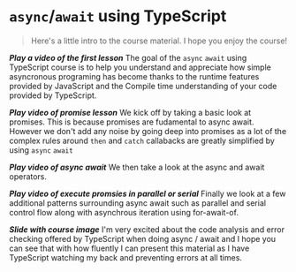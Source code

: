 # `async`/`await` using TypeScript

> Here's a little intro to the course material. I hope you enjoy the course!

***Play a video of the first lesson***
The goal of the `async` `await` using TypeScript course is to help you understand and appreciate how simple asyncronous programing has become thanks to the runtime features provided by JavaScript and the Compile time understanding of your code provided by TypeScript. 

***Play video of promise lesson***
We kick off by taking a basic look at promises. This is because promises are fudamental to async await. However we don't add any noise by going deep into promises as a lot of the complex rules around `then` and `catch` callabacks are greatly simplified by using `async` `await`

***Play video of async await***
We then take a look at the async and await operators. 

***Play video of execute promsies in parallel or serial***
Finally we look at a few additional patterns surrounding async await such as parallel and serial control flow along with asynchrous iteration using for-await-of. 

***Slide with course image***
I'm very excited about the code analysis and error checking offered by TypeScript when doing async / await and I hope you can see that with how fluently I can present this material as I have TypeScript watching my back and preventing errors at all times.